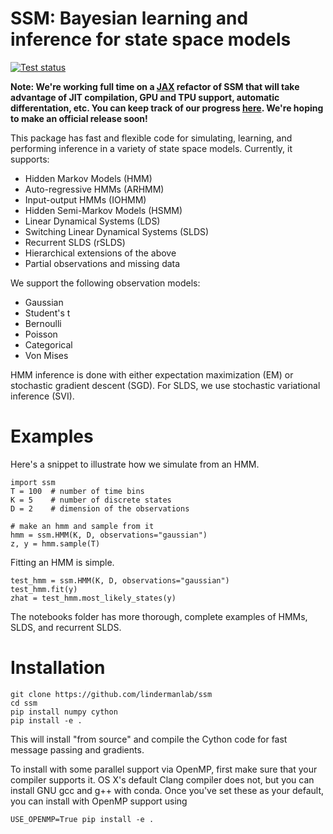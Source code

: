 # SSM: Bayesian learning and inference for state space models
[![Test status](https://travis-ci.org/lindermanlab/ssm.svg?branch=master)](https://travis-ci.org/lindermanlab/ssm)

**Note: We're working full time on a [JAX](https://github.com/google/jax) refactor of SSM that will take advantage of JIT compilation, GPU and TPU support, automatic differentation, etc. You can keep track of our progress [here](https://github.com/probml/ssm-jax/). We're hoping to make an official release soon!**

This package has fast and flexible code for simulating, learning, and performing inference in a variety of state space models.
Currently, it supports:

- Hidden Markov Models (HMM)
- Auto-regressive HMMs (ARHMM)
- Input-output HMMs (IOHMM)
- Hidden Semi-Markov Models (HSMM)
- Linear Dynamical Systems (LDS)
- Switching Linear Dynamical Systems (SLDS)
- Recurrent SLDS (rSLDS)
- Hierarchical extensions of the above
- Partial observations and missing data

We support the following observation models:

- Gaussian
- Student's t
- Bernoulli
- Poisson
- Categorical
- Von Mises

HMM inference is done with either expectation maximization (EM) or stochastic gradient descent (SGD).  For SLDS, we use stochastic variational inference (SVI).

# Examples
Here's a snippet to illustrate how we simulate from an HMM.
```
import ssm
T = 100  # number of time bins
K = 5    # number of discrete states
D = 2    # dimension of the observations

# make an hmm and sample from it
hmm = ssm.HMM(K, D, observations="gaussian")
z, y = hmm.sample(T)
```

Fitting an HMM is simple.
```
test_hmm = ssm.HMM(K, D, observations="gaussian")
test_hmm.fit(y)
zhat = test_hmm.most_likely_states(y)
```

The notebooks folder has more thorough, complete examples of HMMs, SLDS, and recurrent SLDS.

# Installation
```
git clone https://github.com/lindermanlab/ssm
cd ssm
pip install numpy cython
pip install -e .
```
This will install "from source" and compile the Cython code for fast message passing and gradients.

To install with some parallel support via OpenMP, first make sure that your compiler supports it.  OS X's default Clang compiler does not, but you can install GNU gcc and g++ with conda.  Once you've set these as your default, you can install with OpenMP support using
```
USE_OPENMP=True pip install -e .
```
